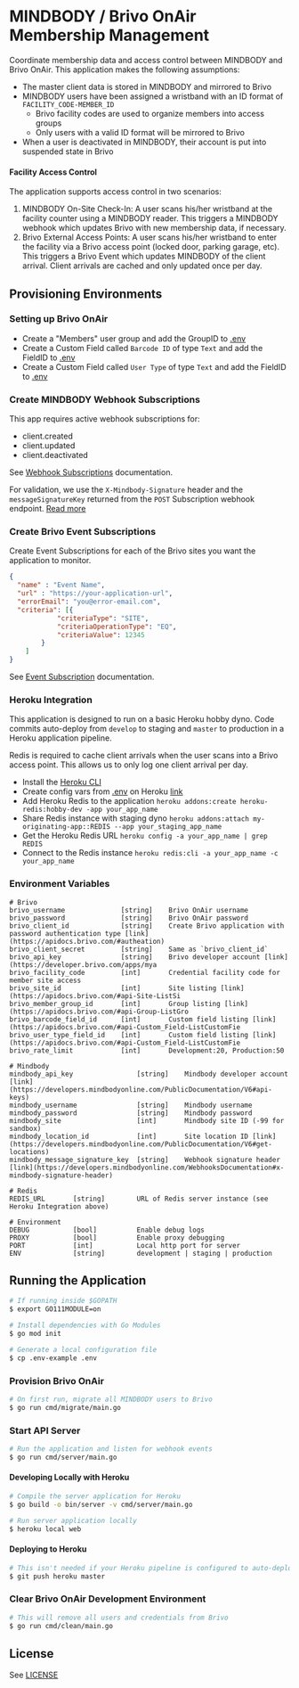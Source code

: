 # MINDBODY / Brivo OnAir Membership Management

Coordinate membership data and access control between MINDBODY and Brivo OnAir. This application makes the following assumptions:

+ The master client data is stored in MINDBODY and mirrored to Brivo
+ MINDBODY users have been assigned a wristband with an ID format of `FACILITY_CODE-MEMBER_ID`
    + Brivo facility codes are used to organize members into access groups
    + Only users with a valid ID format will be mirrored to Brivo
+ When a user is deactivated in MINDBODY, their account is put into suspended state in Brivo

#### Facility Access Control

The application supports access control in two scenarios:

1. MINDBODY On-Site Check-In: A user scans his/her wristband at the facility counter using a MINDBODY reader. This triggers a MINDBODY webhook which updates Brivo with new membership data, if necessary.
2. Brivo External Access Points: A user scans his/her wristband to enter the facility via a Brivo access point (locked door, parking garage, etc). This triggers a Brivo Event which updates MINDBODY of the client arrival. Client arrivals are cached and only updated once per day.

## Provisioning Environments 

### Setting up Brivo OnAir

+ Create a "Members" user group and add the GroupID to [.env](.env)
+ Create a Custom Field called `Barcode ID` of type `Text` and add the FieldID to [.env](.env)
+ Create a Custom Field called `User Type` of type `Text` and add the FieldID to [.env](.env)

### Create MINDBODY Webhook Subscriptions

This app requires active webhook subscriptions for:

+ client.created
+ client.updated
+ client.deactivated

See [Webhook Subscriptions](https://developers.mindbodyonline.com/WebhooksDocumentation#subscriptions) documentation.

For validation, we use the `X-Mindbody-Signature` header and the `messageSignatureKey` returned from the `POST` Subscription webhook endpoint. [Read more](https://developers.mindbodyonline.com/WebhooksDocumentation?shell#x-mindbody-signature-header)

### Create Brivo Event Subscriptions

Create Event Subscriptions for each of the Brivo sites you want the application to monitor. 

```json
{
  "name" : "Event Name",
  "url" : "https://your-application-url",
  "errorEmail": "you@error-email.com",
  "criteria": [{
            "criteriaType": "SITE",
            "criteriaOperationType": "EQ",
            "criteriaValue": 12345
        }
    ]
}
```
See [Event Subscription](https://apidocs.brivo.com/#api-Event_Subscription) documentation.

### Heroku Integration

This application is designed to run on a basic Heroku hobby dyno. Code commits auto-deploy from `develop` to staging and `master` to production in a Heroku application pipeline.

Redis is required to cache client arrivals when the user scans into a Brivo access point. This allows us to only log one client arrival per day.

+ Install the [Heroku CLI](https://devcenter.heroku.com/articles/heroku-cli)
+ Create config vars from [.env](.env) on Heroku [link](https://devcenter.heroku.com/articles/config-vars#managing-config-vars)
+ Add Heroku Redis to the application
    `heroku addons:create heroku-redis:hobby-dev -app your_app_name`
+ Share Redis instance with staging dyno
    `heroku addons:attach my-originating-app::REDIS --app your_staging_app_name`
+ Get the Heroku Redis URL
    `heroku config -a your_app_name | grep REDIS`
+ Connect to the Redis instance
    `heroku redis:cli -a your_app_name -c your_app_name`

### Environment Variables

```
# Brivo
brivo_username              [string]    Brivo OnAir username
brivo_password              [string]    Brivo OnAir password
brivo_client_id             [string]    Create Brivo application with password authentication type [link](https://apidocs.brivo.com/#autheation)
brivo_client_secret         [string]    Same as `brivo_client_id`
brivo_api_key               [string]    Brivo developer account [link](https://developer.brivo.com/apps/mya
brivo_facility_code         [int]       Credential facility code for member site access
brivo_site_id               [int]       Site listing [link](https://apidocs.brivo.com/#api-Site-ListSi
brivo_member_group_id       [int]       Group listing [link](https://apidocs.brivo.com/#api-Group-ListGro
brivo_barcode_field_id      [int]       Custom field listing [link](https://apidocs.brivo.com/#api-Custom_Field-ListCustomFie
brivo_user_type_field_id    [int]       Custom field listing [link](https://apidocs.brivo.com/#api-Custom_Field-ListCustomFie
brivo_rate_limit            [int]       Development:20, Production:50

# Mindbody
mindbody_api_key                [string]    Mindbody developer account [link](https://developers.mindbodyonline.com/PublicDocumentation/V6#api-keys)
mindbody_username               [string]    Mindbody username
mindbody_password               [string]    Mindbody password
mindbody_site                   [int]       Mindbody site ID (-99 for sandbox)
mindbody_location_id            [int]       Site location ID [link](https://developers.mindbodyonline.com/PublicDocumentation/V6#get-locations)
mindbody_message_signature_key  [string]    Webhook signature header [link](https://developers.mindbodyonline.com/WebhooksDocumentation#x-mindbody-signature-header)

# Redis
REDIS_URL       [string]        URL of Redis server instance (see Heroku Integration above)

# Environment
DEBUG           [bool]          Enable debug logs
PROXY           [bool]          Enable proxy debugging
PORT            [int]           Local http port for server
ENV             [string]        development | staging | production
```

## Running the Application

```sh
# If running inside $GOPATH
$ export GO111MODULE=on
```

```sh
# Install dependencies with Go Modules
$ go mod init
```

```sh
# Generate a local configuration file
$ cp .env-example .env
```

### Provision Brivo OnAir 

```sh
# On first run, migrate all MINDBODY users to Brivo
$ go run cmd/migrate/main.go
```

### Start API Server

```sh
# Run the application and listen for webhook events
$ go run cmd/server/main.go
```

#### Developing Locally with Heroku

```sh
# Compile the server application for Heroku
$ go build -o bin/server -v cmd/server/main.go
```

```sh
# Run server application locally
$ heroku local web
```

#### Deploying to Heroku
```sh
# This isn't needed if your Heroku pipeline is configured to auto-deploy
$ git push heroku master
```

### Clear Brivo OnAir Development Environment

```sh
# This will remove all users and credentials from Brivo
$ go run cmd/clean/main.go
```

## License

See [LICENSE](LICENSE)